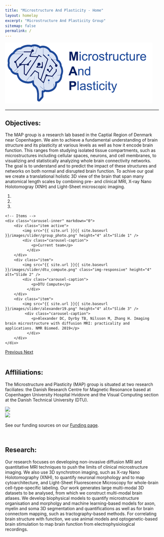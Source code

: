 ```yaml
---
title: "Microstructure And Plasticity - Home"
layout: homelay
excerpt: "Microstructure And Plasticity Group"
sitemap: false
permalink: /
---
```


<div class="text-center">
  <img style="position:relative; left:0px" src="/images/logo/footer_logo.png" height="200" width="auto" class="rounded float-right" alt="Lab Logo">
</div>

<hr style="border-top: 3px solid #e1e3e3;"> <!-- Add a faint horizontal line here -->

## Objectives:

The MAP group is a research lab based in the Captial Region of Denmark near Copenhagen. We aim to achieve a fundamental understanding of brain structure and its plasticity at various levels as well as how it encode brain function. This ranges from studying isolated tissue compartments, such as microstructures including cellular spaces, neurons, and cell membranes, to visualizing and statistically analyzing whole brain connectivity networks. The goal is to understand and to predict the impact of these structures and networks on both normal and disrupted brain function. To achive our goal we create a translational holistic 3D view of the brain that span many anatomical length scales by combining pre- and clinical MRI, X-ray Nano Holotomogray (XNH) and Light-Sheet microscopic imaging.

<div markdown="0" id="carousel" class="carousel slide" data-ride="carousel" data-interval="4000" data-pause="hover" >
    <!-- Menu -->
    <ol class="carousel-indicators">
        <li data-target="#carousel" data-slide-to="0" class="active"></li>
        <li data-target="#carousel" data-slide-to="1"></li>
        <li data-target="#carousel" data-slide-to="2"></li>
    </ol>

    <!-- Items -->
    <div class="carousel-inner" markdown="0">
        <div class="item active">
            <img src="{{ site.url }}{{ site.baseurl }}/images/slider/group_photo.png" height="4" alt="Slide 1" />
            <div class="carousel-caption">
                <p>Current team</p>
              </div>
        </div>
        <div class="item">
            <img src="{{ site.url }}{{ site.baseurl }}/images/slider/dtu_compute.png" class="img-responsive" height="4" alt="Slide 2" />
            <div class="carousel-caption">
                <p>DTU Compute</p>
              </div>
        </div>
        <div class="item">
            <img src="{{ site.url }}{{ site.baseurl }}/images/slider/alexander19.png" height="4" alt="Slide 3" />
             <div class="carousel-caption">
                <p>Alexander DC, Dyrby TB, Nilsson M, Zhang H. Imaging brain microstructure with diffusion MRI: practicality and applications. NMR Biomed. 2019</p>
              </div>
        </div>     
    </div>
  <a class="left carousel-control" href="#carousel" role="button" data-slide="prev">
    <span class="glyphicon glyphicon-chevron-left" aria-hidden="true"></span>
    <span class="sr-only">Previous</span>
  </a>
  <a class="right carousel-control" href="#carousel" role="button" data-slide="next">
    <span class="glyphicon glyphicon-chevron-right" aria-hidden="true"></span>
    <span class="sr-only">Next</span>
  </a>
</div>

<br>

## Affliliations: 
The Microstructure and Plasticity (MAP) group is situated at two research faciliates: the Danish Research Centre for Magnetic Resonance based at Copenhagen University Hospital Hvidovre and the Visual Computing section at the Danish Technical University (DTU).

<div class="row">

<div class="col-sm-7 clearfix vcenter">
<img src="{{ site.url }}{{ site.baseurl }}/images/logo/drcmr_logo.png" style="width: 350px">

</div>

<div class="col-sm-4 clearfix vcenter">
<img src="{{ site.url }}{{ site.baseurl }}/images/logo/dtu_logo.png" style="width: 200px">

</div>

</div>

See our funding sources on our [Funding page](funding).

<br>

## Research:

Our research focuses on developing non-invasive diffusion MRI and quantitative MRI techniques to push the limits of clinical microstructure imaging. We also use 3D synchrotron imaging, such as X-ray Nano Holotomography (XNH), to quantify neuronal morphology and to map cytoarchitecture, and Light-Sheet Fluorescence Microscopy for whole-brain cell-type-specific labeling. Our work generates large multi-modal 3D datasets to be analysed, from which we construct multi-modal brain atlases. We develop biophysical models to quantify microstructure organisation and morpholgy and machine learning-based models for axon, myelin and soma 3D segmentation and quantifications as well as for brain connectom mapping, such as tractography-based methods. For correlating brain structure with function, we use animal models and optogenetic-based brain stimulation to map brain function from electrophysiological recordings. 

<!-- You can find a more indepth overview of our research at our [Research page](research). -->

<br>